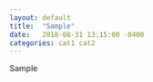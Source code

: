 ```yaml
---
layout: default
title:  "Sample"
date:   2018-08-31 13:15:00 -0400
categories: cat1 cat2
---
```


Sample
